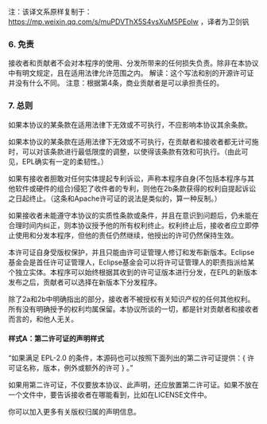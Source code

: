注：该译文系原样复制于：https://mp.weixin.qq.com/s/muPDVThX5S4vsXuM5PEoIw ，译者为卫剑钒

### 6. 免责
接收者和贡献者不会对本程序的使用、分发所带来的任何损失负责。除非在本协议中有明文规定，且在适用法律允许范围之内。
解读：这个写法和别的开源许可证并没有什么不同。
注意：根据第4条，商业贡献者是可以承担责任的。

### 7. 总则
如果本协议的某条款在适用法律下无效或不可执行，不应影响本协议其余条款。

如果本协议的某条款在适用法律下无效或不可执行，在贡献者和接收者都无计可施时，可以对该条款进行最低限度的调整，以使得该条款有效和可执行。（由此可见，EPL确实有一定的柔韧性。）

如果有接收者胆敢对任何实体提起专利诉讼，声称本程序自身(不包括本程序与其他软件或硬件的组合)侵犯了收件者的专利，则他在2b条款获得的权利自提起诉讼之日起终止。（这条和Apache许可证的说法是类似的，算一种反制。）

如果接收者未能遵守本协议的实质性条款或条件，并且在意识到问题后，仍未能在合理时间内纠正，则本协议授予他的所有权利终止。权利终止后，接收者应立即停止使用和分发本程序，但他的责任仍然继续，他授出的许可仍然保持生效。

本许可证自身受版权保护，并且只能由许可证管理人修订和发布新版本。Eclipse基金会是首任许可证管理人，Eclipse基金会可以将许可证管理人的职责指派给某个独立实体。本程序可以始终根据其收到的许可证版本进行分发，在EPL的新版本发布之后，贡献者可以选择在新版本下分发程序。 

除了2a和2b中明确指出的部分，接收者不被授权有关知识产权的任何其他权利。所有没有明确授予的权利均属保留。本协议所谈的一切，都是针对贡献者和接收者而言的，和他人无关。

#### 样式A：第二许可证的声明样式
“如果满足 EPL-2.0 的条件，本源码也可以按照下面列出的第二许可证提供：{ 许可证名称，版本，例外或额外的许可 } 。”

如果用第二许可证，不仅要放本协议、此声明，还应放置第二许可证。如果不放在一个文件中，要告诉接收者在哪能看到，比如在LICENSE文件中。

你可以加入更多有关版权归属的声明信息。